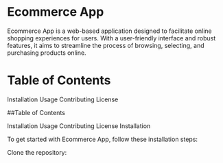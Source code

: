 #  Ecommerce App
Ecommerce App is a web-based application designed to facilitate online shopping experiences for users. With a user-friendly interface and robust features, it aims to streamline the process of browsing, selecting, and purchasing products online.


# Table of Contents
Installation
Usage
Contributing
License

##Table of Contents

Installation
Usage
Contributing
License
Installation

To get started with Ecommerce App, follow these installation steps:

Clone the repository:
